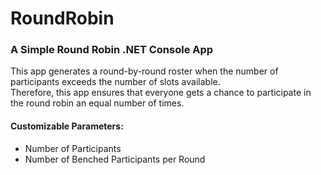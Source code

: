 # RoundRobin

### A Simple Round Robin .NET Console App

This app generates a round-by-round roster when the number of participants exceeds the number of slots available.  
Therefore, this app ensures that everyone gets a chance to participate in the round robin an equal number of times.

#### Customizable Parameters:
* Number of Participants
* Number of Benched Participants per Round
